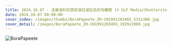 ```yaml
---
title: 2024.10.07 - 法属波利尼西亚波拉波拉岛的鸟瞰图 (© GLF Media/Shutterstock)
date: 2024.10.07 00:00:00
cover_index: /images/thumbs/BoraPapeete_ZH-CN1991283465_533x300.jpg
cover_detail: /images/BoraPapeete_ZH-CN1991283465_1920x1080.jpg
---
```


![BoraPapeete](/images/BoraPapeete_ZH-CN1991283465_1920x1080.jpg)
